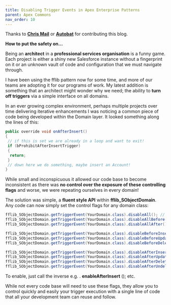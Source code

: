 ```yaml
---
title: Disabling Trigger Events in Apex Enterprise Patterns
parent: Apex Commons
nav_order: 10
---
```

Thanks to **[Chris Mail](https://twitter.com/Autobat)** or **[Autobat](https://github.com/Autobat)** for contributing this blog.

**How to put the safety on...**

Being an **architect** in a **professional services organisation** is a funny game. Each project is either a shiny new Salesforce instance without a fingerprint on it or an unknown vault of code and configuration that we must navigate through.

I have been using the fflib pattern now for some time, and more of our teams are adopting it for our programs of work. My latest addition is something that an architect might wonder why we need; the ability to **turn off triggers** via a simple interface on all domains.

In an ever growing complex environment, perhaps multiple projects over time delivering iterative enhancements I was noticing a common piece of code being developed within the Domain layer. It looked something along the lines of this:

```java
public override void onAfterInsert()  
{  
 // if this is set we are already in a loop and want to exit!  
 if (bProhibitAfterInsertTrigger)  
 {  
  return;  
 }  
 // down here we do something, maybe insert an Account!  
}  
```

While small and inconspicuous it allowed our code base to become inconsistent as there was **no control over the exposure of these controlling flags** and worse, we were repeating ourselves in every domain!

The solution was simple, a **fluent style API** within **fflib\_SObjectDomain**. Any code can now simply set the control flags for any domain class:

```java
fflib_SObjectDomain.getTriggerEvent(YourDomain.class).disableAll(); // dont fire anything  
fflib_SObjectDomain.getTriggerEvent(YourDomain.class).disableAllBefore();  
fflib_SObjectDomain.getTriggerEvent(YourDomain.class).disableAllAfter();

fflib_SObjectDomain.getTriggerEvent(YourDomain.class).disableBeforeInsert();  
fflib_SObjectDomain.getTriggerEvent(YourDomain.class).disableBeforeUpdate();  
fflib_SObjectDomain.getTriggerEvent(YourDomain.class).disableBeforeDelete();

fflib_SObjectDomain.getTriggerEvent(YourDomain.class).disableAfterInsert();  
fflib_SObjectDomain.getTriggerEvent(YourDomain.class).disableAfterUpdate();  
fflib_SObjectDomain.getTriggerEvent(YourDomain.class).disableAfterDelete();  
fflib_SObjectDomain.getTriggerEvent(YourDomain.class).disableAfterUndelete();  
```

To enable, just call the inverse e.g. . **enableAfterInsert** (); etc.

While not every code base will need to use these flags, they allow you to control quickly and easily your trigger execution with a single line of code that all your development team can reuse and follow.

